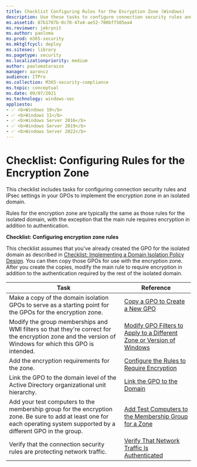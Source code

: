 ```yaml
---
title: Checklist Configuring Rules for the Encryption Zone (Windows)
description: Use these tasks to configure connection security rules and IPsec settings in your GPOs to implement the encryption zone in an isolated domain.
ms.assetid: 87b1787b-0c70-47a4-ae52-700bff505ea4
ms.reviewer: jekrynit
ms.author: paoloma
ms.prod: m365-security
ms.mktglfcycl: deploy
ms.sitesec: library
ms.pagetype: security
ms.localizationpriority: medium
author: paolomatarazzo
manager: aaroncz
audience: ITPro
ms.collection: M365-security-compliance
ms.topic: conceptual
ms.date: 09/07/2021
ms.technology: windows-sec
appliesto:
- ✅ <b>Windows 10</b>
- ✅ <b>Windows 11</b>
- ✅ <b>Windows Server 2016</b>
- ✅ <b>Windows Server 2019</b>
- ✅ <b>Windows Server 2022</b>
---
```


# Checklist: Configuring Rules for the Encryption Zone


This checklist includes tasks for configuring connection security rules and IPsec settings in your GPOs to implement the encryption zone in an isolated domain.

Rules for the encryption zone are typically the same as those rules for the isolated domain, with the exception that the main rule requires encryption in addition to authentication.

**Checklist: Configuring encryption zone rules**

This checklist assumes that you've already created the GPO for the isolated domain as described in [Checklist: Implementing a Domain Isolation Policy Design](checklist-implementing-a-domain-isolation-policy-design.md). You can then copy those GPOs for use with the encryption zone. After you create the copies, modify the main rule to require encryption in addition to the authentication required by the rest of the isolated domain.

| Task | Reference |
| - | - |
| Make a copy of the domain isolation GPOs to serve as a starting point for the GPOs for the encryption zone.| [Copy a GPO to Create a New GPO](copy-a-gpo-to-create-a-new-gpo.md)| 
| Modify the group memberships and WMI filters so that they're correct for the encryption zone and the version of Windows for which this GPO is intended. | [Modify GPO Filters to Apply to a Different Zone or Version of Windows](modify-gpo-filters-to-apply-to-a-different-zone-or-version-of-windows.md) |
| Add the encryption requirements for the zone. | [Configure the Rules to Require Encryption](configure-the-rules-to-require-encryption.md)| 
| Link the GPO to the domain level of the Active Directory organizational unit hierarchy. | [Link the GPO to the Domain](link-the-gpo-to-the-domain.md)| 
| Add your test computers to the membership group for the encryption zone. Be sure to add at least one for each operating system supported by a different GPO in the group.| [Add Test Computers to the Membership Group for a Zone](add-test-devices-to-the-membership-group-for-a-zone.md)| 
| Verify that the connection security rules are protecting network traffic.| [Verify That Network Traffic Is Authenticated](verify-that-network-traffic-is-authenticated.md)| 
